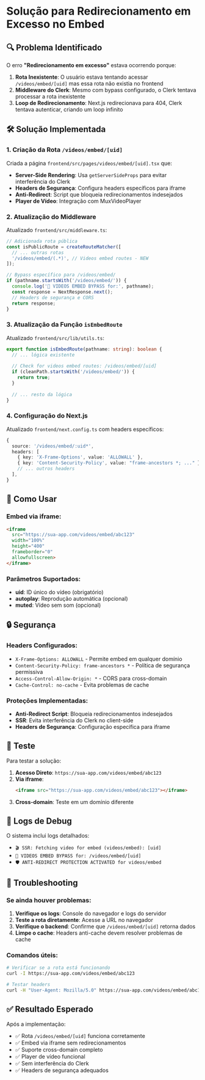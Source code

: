 # Solução para Redirecionamento em Excesso no Embed

## 🔍 Problema Identificado

O erro **"Redirecionamento em excesso"** estava ocorrendo porque:

1. **Rota Inexistente**: O usuário estava tentando acessar `/videos/embed/[uid]` mas essa rota não existia no frontend
2. **Middleware do Clerk**: Mesmo com bypass configurado, o Clerk tentava processar a rota inexistente
3. **Loop de Redirecionamento**: Next.js redirecionava para 404, Clerk tentava autenticar, criando um loop infinito

## 🛠️ Solução Implementada

### 1. Criação da Rota `/videos/embed/[uid]`

Criada a página `frontend/src/pages/videos/embed/[uid].tsx` que:

- **Server-Side Rendering**: Usa `getServerSideProps` para evitar interferência do Clerk
- **Headers de Segurança**: Configura headers específicos para iframe
- **Anti-Redirect**: Script que bloqueia redirecionamentos indesejados
- **Player de Vídeo**: Integração com MuxVideoPlayer

### 2. Atualização do Middleware

Atualizado `frontend/src/middleware.ts`:

```typescript
// Adicionada rota pública
const isPublicRoute = createRouteMatcher([
  // ... outras rotas
  '/videos/embed/(.*)', // Videos embed routes - NEW
]);

// Bypass específico para /videos/embed/
if (pathname.startsWith('/videos/embed/')) {
  console.log('🎯 VIDEOS EMBED BYPASS for:', pathname);
  const response = NextResponse.next();
  // Headers de segurança e CORS
  return response;
}
```

### 3. Atualização da Função `isEmbedRoute`

Atualizado `frontend/src/lib/utils.ts`:

```typescript
export function isEmbedRoute(pathname: string): boolean {
  // ... lógica existente
  
  // Check for videos embed routes: /videos/embed/[uid]
  if (cleanPath.startsWith('/videos/embed/')) {
    return true;
  }
  
  // ... resto da lógica
}
```

### 4. Configuração do Next.js

Atualizado `frontend/next.config.ts` com headers específicos:

```typescript
{
  source: '/videos/embed/:uid*',
  headers: [
    { key: 'X-Frame-Options', value: 'ALLOWALL' },
    { key: 'Content-Security-Policy', value: "frame-ancestors *; ..." },
    // ... outros headers
  ],
}
```

## 🎯 Como Usar

### Embed via iframe:

```html
<iframe 
  src="https://sua-app.com/videos/embed/abc123" 
  width="100%" 
  height="400" 
  frameborder="0"
  allowfullscreen>
</iframe>
```

### Parâmetros Suportados:

- **uid**: ID único do vídeo (obrigatório)
- **autoplay**: Reprodução automática (opcional)
- **muted**: Vídeo sem som (opcional)

## 🔒 Segurança

### Headers Configurados:

- `X-Frame-Options: ALLOWALL` - Permite embed em qualquer domínio
- `Content-Security-Policy: frame-ancestors *` - Política de segurança permissiva
- `Access-Control-Allow-Origin: *` - CORS para cross-domain
- `Cache-Control: no-cache` - Evita problemas de cache

### Proteções Implementadas:

- **Anti-Redirect Script**: Bloqueia redirecionamentos indesejados
- **SSR**: Evita interferência do Clerk no client-side
- **Headers de Segurança**: Configuração específica para iframe

## 🚀 Teste

Para testar a solução:

1. **Acesso Direto**: `https://sua-app.com/videos/embed/abc123`
2. **Via iframe**: 
   ```html
   <iframe src="https://sua-app.com/videos/embed/abc123"></iframe>
   ```
3. **Cross-domain**: Teste em um domínio diferente

## 📝 Logs de Debug

O sistema inclui logs detalhados:

- `🎬 SSR: Fetching video for embed (videos/embed): [uid]`
- `🎯 VIDEOS EMBED BYPASS for: /videos/embed/[uid]`
- `🛡️ ANTI-REDIRECT PROTECTION ACTIVATED for videos/embed`

## 🔧 Troubleshooting

### Se ainda houver problemas:

1. **Verifique os logs**: Console do navegador e logs do servidor
2. **Teste a rota diretamente**: Acesse a URL no navegador
3. **Verifique o backend**: Confirme que `/videos/embed/[uid]` retorna dados
4. **Limpe o cache**: Headers anti-cache devem resolver problemas de cache

### Comandos úteis:

```bash
# Verificar se a rota está funcionando
curl -I https://sua-app.com/videos/embed/abc123

# Testar headers
curl -H "User-Agent: Mozilla/5.0" https://sua-app.com/videos/embed/abc123
```

## ✅ Resultado Esperado

Após a implementação:

- ✅ Rota `/videos/embed/[uid]` funciona corretamente
- ✅ Embed via iframe sem redirecionamentos
- ✅ Suporte cross-domain completo
- ✅ Player de vídeo funcional
- ✅ Sem interferência do Clerk
- ✅ Headers de segurança adequados 